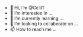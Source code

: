 - 👋 Hi, I’m @CelilT
- 👀 I’m interested in ...
- 🌱 I’m currently learning ...
- 💞️ I’m looking to collaborate on ...
- 📫 How to reach me ...

<!---
CelilT/CelilT is a ✨ special ✨ repository because its `README.md` (this file) appears on your GitHub profile.
You can click the Preview link to take a look at your changes.
--->
